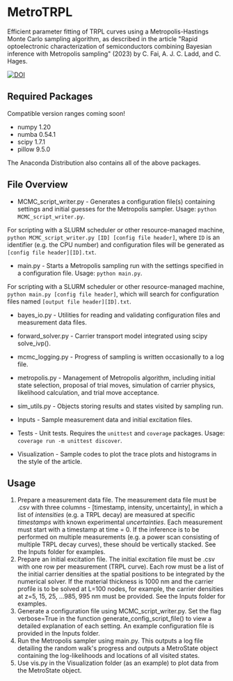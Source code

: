 # MetroTRPL
Efficient parameter fitting of TRPL curves using a Metropolis-Hastings Monte Carlo sampling algorithm, as described in the article "Rapid optoelectronic characterization of semiconductors combining Bayesian inference with Metropolis sampling" (2023) by C. Fai, A. J. C. Ladd, and C. Hages.

[![DOI](https://zenodo.org/badge/460199913.svg)](https://zenodo.org/badge/latestdoi/460199913)
## Required Packages
Compatible version ranges coming soon!

* numpy 1.20
* numba 0.54.1
* scipy 1.7.1
* pillow 9.5.0

The Anaconda Distribution also contains all of the above packages.

## File Overview

* MCMC_script_writer.py - Generates a configuration file(s) containing settings and initial guesses for the Metropolis sampler. Usage: `python MCMC_script_writer.py`. 

For scripting with a SLURM scheduler or other resource-managed machine, `python MCMC_script_writer.py [ID] [config file header]`, where `ID` is an identifier (e.g. the CPU number) and configuration files will be generated as `[config file header][ID].txt`.

* main.py - Starts a Metropolis sampling run with the settings specified in a configuration file. Usage: `python main.py`.

For scripting with a SLURM scheduler or other resource-managed machine, `python main.py [config file header]`, which will search for configuration files named `[output file header][ID].txt`.

* bayes_io.py - Utilities for reading and validating configuration files and measurement data files.
* forward_solver.py - Carrier transport model integrated using scipy solve_ivp().
* mcmc_logging.py - Progress of sampling is written occasionally to a log file.
* metropolis.py - Management of Metropolis algorithm, including initial state selection, proposal of trial moves, simulation of carrier physics, likelihood calculation, and trial move acceptance.
* sim_utils.py - Objects storing results and states visited by sampling run.

* Inputs - Sample measurement data and initial excitation files.
* Tests - Unit tests. Requires the `unittest` and `coverage` packages. Usage: `coverage run -m unittest discover`.
* Visualization - Sample codes to plot the trace plots and histograms in the style of the article.

## Usage
1. Prepare a measurement data file. The measurement data file must be .csv with three columns - [timestamp, intensity, uncertainty], in which a list of *intensities* (e.g. a TRPL decay) are measured at specific *timestamps* with known experimental *uncertainties*. Each measurement must start with a timestamp at time = 0. If the inference is to be performed on multiple measurements (e.g. a power scan consisting of multiple TRPL decay curves), these should be vertically stacked. See the Inputs folder for examples.
2. Prepare an initial excitation file. The initial excitation file must be .csv with one row per measurement (TRPL curve). Each row must be a list of the initial carrier densities at the spatial positions to be integrated by the numerical solver. If the material thickness is 1000 nm and the carrier profile is to be solved at L=100 nodes, for example, the carrier densities at z=5, 15, 25, ...985, 995 nm must be provided. See the Inputs folder for examples.
3. Generate a configuration file using MCMC_script_writer.py. Set the flag verbose=True in the function generate_config_script_file() to view a detailed explanation of each setting. An example configuration file is provided in the Inputs folder.
4. Run the Metropolis sampler using main.py. This outputs a log file detailing the random walk's progress and outputs a MetroState object containing the log-likelihoods and locations of all visited states.
5. Use vis.py in the Visualization folder (as an example) to plot data from the MetroState object.
